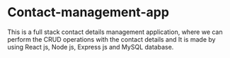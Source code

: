 # Contact-management-app
This is a full stack contact details management application, where we can perform the CRUD operations with the contact details and It is made by using React js, Node js, Express js and MySQL database.
